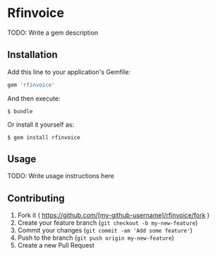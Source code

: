 # Rfinvoice

TODO: Write a gem description

## Installation

Add this line to your application's Gemfile:

```ruby
gem 'rfinvoice'
```

And then execute:

    $ bundle

Or install it yourself as:

    $ gem install rfinvoice

## Usage

TODO: Write usage instructions here

## Contributing

1. Fork it ( https://github.com/[my-github-username]/rfinvoice/fork )
2. Create your feature branch (`git checkout -b my-new-feature`)
3. Commit your changes (`git commit -am 'Add some feature'`)
4. Push to the branch (`git push origin my-new-feature`)
5. Create a new Pull Request
